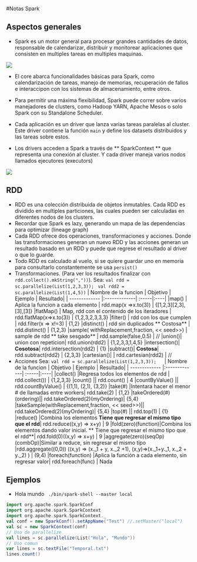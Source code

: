 
#Notas Spark
## Aspectos generales


* Spark es un motor general para procesar grandes cantidades de datos, responsable de calendarizar, distribuir y monitorear aplicaciones que consisten en multiples tareas en multiples maquinas.

![](https://bytebucket.org/mvilchis/notas/raw/1e9d3788d73c4a0d6683ad5dabcc13c688dabab5/Spark/img/stack.jpg)

* El core abarca funcionalidades básicas para Spark, como calendarización de tareas, manejo de memorias, recuperación de fallos e interaccipon con los sistemas de almacenamiento, entre otros.

* Para permitir una máxima flexibilidad, Spark puede correr sobre varios manejadores de clusters, como Hadoop YARN, Apache Mesos o solo Spark con su Standalone Scheduler.

* Cada aplicación es un driver que lanza varias tareas paralelas al cluster. Este driver contiene la función ``` main ``` y define los datasets distribuidos y las tareas sobre estos. 
* Los drivers acceden a Spark a través de ** SparkContext ** que representa una conexión al cluster. Y cada driver maneja varios nodos llamados ejecutores (executors)

![](https://bitbucket.org/mvilchis/notas/raw/888c4d9478f434b9972dcf34e009ca278d20fac2/Spark/img/drivers.jpg)

## RDD

* RDD es una colección distribuida de objetos inmutables. Cada RDD es dividido en multiples particiones, las cuales pueden ser calculadas en diferentes nodos de los clusters. 
* Recordar que Spark es lazy, generando un mapa de las dependencias para optimizar (lineage graph)
* Cada RDD ofrece dos operaciones, transformaciones y acciones. Donde las transformaciones generan un nuevo RDD y las acciones generan un resultado basado en un RDD y puede que regrese el resultado al driver o que lo guarde.
* Todo RDD es calculado al vuelo, si se quiere guardar uno en memoria para consultarlo constantemente se usa ```persist()```
* Transformaciones. 
  (Para ver los resultados finalizar con ```rdd.collect().mkString(","))```). Sea:
   ```val rdd = sc.parallelize(List(1,2,3,3)); ```
  ```val rdd2 = sc.parallelize(List(1,4,5))```
  | Nombre de la funcion | Objetivo  | Ejemplo  | Resultado|
  | ------------- |:-------------| :-----|:----|
  |map()      | Aplica la funcion a cada elemento  | rdd.map(x =>x.to(3)) | {[1,2,3][2,3],[3],[3]}
  |flatMap()  | Map, rdd con el contenido de los iteradores | rdd.flatMap(x=>x.to(3)) | {1,2,3,2,3,3,3}
  |filter()  | rdd con los que cumplen | rdd.filter(x => x!=3) | {1,2}
  |distinct()  | rdd sin duplicados ** Costosa** | rdd.distinct() | {1,2,3}
  |sample( withReplacement,fraction, << seed>>)  | sample de rdd ** take sesgado** | rdd.sample(false,0.5) | //
  |union()| union con repeticion| rdd.union(rdd2) | {1,2,3,3,1,4,5}
  |intersection()| **Cosotosa**| rdd.intersection(rdd2) | {1}
  |subtract()| **Costosa**| rdd.subtract(rdd2) | {2,3,3}
  |cartesian()| | rdd.cartesian(rdd2) | //
* Acciones
  Sea:
  ```val rdd = sc.parallelize(List(1,2,3,3)); ```
  ``` ```
  | Nombre de la funcion | Objetivo  | Ejemplo  | Resultado|
  | ------------- |:-------------| :-----|:----|
  |collect() |Regresa todos los elementos de rdd | rdd.collect()) | {1,2,3,3}
  |count()   || rdd.count() | 4
  |countByValue()   || rdd.countByValue() | {(1,1), (2,1), (3,2)}
  |take(#)   |Intentara hacer el menor # de llamadas entre workers| rdd.take(2) | {1,2}
  |takeOrdered(#)(ordering)|| rdd.takeOrdered(2)(myOrdering)| {5,4}
  |takeSample(withReplacement,fraction, << seed>>)|| rdd.takeOrdered(2)(myOrdering)| {5,4}
  |top(#)   || rdd.top(1) | {1}
  |reduce() |Combina los elementos **Tiene que regresar el mismo tipo que el rdd**| rdd.reduce((x,y) => x+y) | 9
  |fold(zero)(function)|Combina los elementos dando valor inicial. ** Tiene que regresar el mismo tipo que el rdd**| rdd.fold(0)((x,y) => x+y) | 9
   |aggregate(zero)(seqOp)(combOp)|Similar a reduce, sin regresar el mismo tipo |rdd.aggregate((0,0)) ((x,y) => (x._1 + y, x._2 +1), (x,y)=>(x._1+y._1, x._2 + y._2) ) | (9,4)
   |foreach(function)   |Aplica la función a cada elemento, sin regresar valor| rdd.foreach(func) | Nada

## Ejemplos

* Hola mundo ```  ./bin/spark-shell --master local ```
```scala
import org.apache.spark.SparkConf
import org.apache.spark.SparkContext
import org.apache.spark.SparkContext._
val conf = new SparkConf().setAppName("Test") //.setMaster("local")
val sc = new SparkContext(conf)
// Uso de parallelize
val lines = sc.parallelize(List("Hola", "Mundo"))
// Uso comun
var lines = sc.textFile("Temporal.txt")
lines.count()
```

